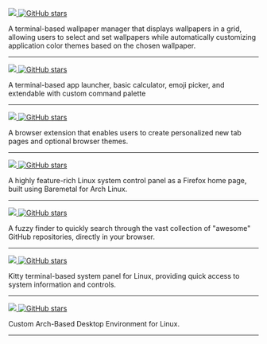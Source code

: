 [![](https://img.shields.io/badge/WallRizz-blue)
![GitHub stars](https://img.shields.io/github/stars/5hubham5ingh/WallRizz?style=flat&color=yellow)
](https://github.com/5hubham5ingh/WallRizz)

A terminal-based wallpaper manager that displays wallpapers in a grid, allowing users to select and set wallpapers while automatically customizing application color themes based on the chosen wallpaper.

---

[![](https://img.shields.io/badge/Jiffy-blue)
![GitHub stars](https://img.shields.io/github/stars/5hubham5ingh/jiffy?style=flat&color=yellow)
](https://github.com/5hubham5ingh/jiffy)

A terminal-based app launcher, basic calculator, emoji picker, and extendable with custom command palette

---

[![](https://img.shields.io/badge/Baremetal-blue)
![GitHub stars](https://img.shields.io/github/stars/5hubham5ingh/baremetal?style=flat&color=yellow)
](https://github.com/5hubham5ingh/baremetal)

A browser extension that enables users to create personalized new tab pages and optional browser themes.

---

[![](https://img.shields.io/badge/FoxPanel-blue)
![GitHub stars](https://img.shields.io/github/stars/5hubham5ingh/foxpanel?style=flat&color=yellow)
](https://github.com/5hubham5ingh/foxpanel)

A highly feature-rich Linux system control panel as a Firefox home page, built using Baremetal for Arch Linux.

---

[![](https://img.shields.io/badge/SearchAwesomes-blue)
![GitHub stars](https://img.shields.io/github/stars/5hubham5ingh/searchawesomes?style=flat&color=yellow)
](https://github.com/5hubham5ingh/searchawesomes)

A fuzzy finder to quickly search through the vast collection of "awesome" GitHub repositories, directly in your browser.

---

[![](https://img.shields.io/badge/Kitty--Panel-blue)
![GitHub stars](https://img.shields.io/github/stars/5hubham5ingh/kitty-panel?style=flat&color=yellow)
](https://github.com/5hubham5ingh/kitty-panel)

Kitty terminal-based system panel for Linux, providing quick access to system information and controls.

---

[![](https://img.shields.io/badge/ss--arch-blue)
![GitHub stars](https://img.shields.io/github/stars/5hubham5ingh/ss-arch?style=flat&color=yellow)
](https://github.com/5hubham5ingh/ss-arch)

Custom Arch-Based Desktop Environment for Linux.

---
